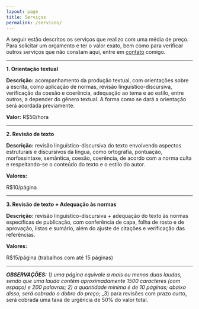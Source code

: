 ```yaml
---
layout: page
title: Serviços
permalink: /servicos/
---
```


A seguir estão descritos os serviços que realizo com uma média de preço. Para solicitar um orçamento e ter o valor exato, bem como para verificar outros serviços que não constam aqui, entre em [contato](/contato/) comigo.

---

**1. Orientação textual**

**Descrição:** acompanhamento da produção textual, com orientações sobre a escrita, como aplicação de normas, revisão linguístico-discursiva, verificação da coesão e coerência, adequação ao tema e ao estilo, entre outros, a depender do gênero textual. A forma como se dará a orientação será acordada previamente.

**Valor:** R$50/hora

---

**2. Revisão de texto**

**Descrição:** revisão linguístico-discursiva do texto envolvendo aspectos estruturais e discursivos da língua, como ortografia, pontuação, morfossintaxe, semântica, coesão, coerência, de acordo com a norma culta e respeitando-se o conteúdo do texto e o estilo do autor.

**Valores:** 

R$10/página

---

**3. Revisão de texto + Adequação às normas**

**Descrição:** revisão linguístico-discursiva + adequação do texto às normas específicas de publicação, com conferência de capa, folha de rosto e de aprovação, listas e sumário, além do ajuste de citações e verificação das referências.

**Valores:** 

R$15/página (trabalhos com até 15 páginas)

---

_**OBSERVAÇÕES:**_ 
_1) uma página equivale a mais ou menos duas laudas, sendo que uma lauda contém aproximadamente 1500 caracteres (com espaço) e 200 palavras;_
_2) a quantidade mínima é de 10 páginas; abaixo disso, será cobrado o dobro do preço;_
_3) para revisões com prazo curto, será cobrada uma taxa de urgência de 50% do valor total.
